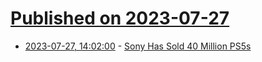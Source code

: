 # [Published on 2023-07-27](index.md)

* [2023-07-27, 14:02:00](https://games.slashdot.org/story/23/07/27/142258/sony-has-sold-40-million-ps5s?utm_source=rss1.0mainlinkanon&utm_medium=feed) - [Sony Has Sold 40 Million PS5s](https://games.slashdot.org/story/23/07/27/142258/sony-has-sold-40-million-ps5s?utm_source=rss1.0mainlinkanon&utm_medium=feed)
